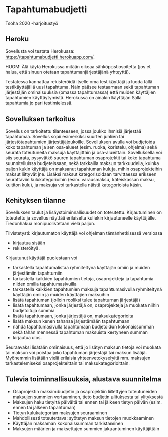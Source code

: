 # Tapahtumabudjetti
Tsoha 2020 -harjoitustyö

## Heroku
Sovellusta voi testata Herokussa: https://tapahtumabudjetti.herokuapp.com/.

HUOM! Älä käytä Herokussa mitään oikeaa sähköpostiosoitetta (jos et halua, että sinuun otetaan tapahtumanjärjestäjänä yhteyttä).

Testatessa kannattaa rekisteröidä itselle oma testikäyttäjä ja luoda tällä testikäyttäjällä uusi tapahtuma.
Näin pääsee testaamaan sekä tapahtuman järjestäjän ominaisuuksia (omassa tapahtumassa) että muiden käyttäjien tapahtumien käyttäytymistä.
Herokussa on ainakin käyttäjän Salla tapahtumia jo pari testimielessä.

## Sovelluksen tarkoitus
Sovellus on tarkoitettu tilanteeseen, jossa joukko ihmisiä järjestää tapahtumaa. Sovellus sopii esimerkiksi suurten juhlien tai järjestötapahtumien järjestäjäjoukoille.
Sovelluksen avulla voi budjetoida koko tapahtuman ja sen osa-alueet (esim. ruoka, koristelu, ohjelma) sekä seurata toteutuneita maksuja käyttäjittäin ja osa-alueittain.
Sovelluksella voi siis seurata, pysyvätkö suuren tapahtuman osaprojektit tai koko tapahtuma suunnitelluissa budjeteissaan, sekä tarkkailla maksun tarkkuudella, kuinka paljon kukin käyttäjä on maksanut tapahtuman kuluja, mihin osaprojekteihin maksut liittyvät jne. 
Lisäksi maksut kategorisoidaan tarvittaessa erikseen seurattaviin kulukategorioihin (esim. varausmaksu, käteiskassan maksu, kuititon kulu), ja maksuja voi tarkastella näistä kategorioista käsin.

## Kehityksen tilanne
Sovelluksen taulut ja lisäystoiminnallisuudet on toteutettu. Kirjautuminen on toteutettu ja sovellus näyttää erilaiselta kullekin kirjautuneelle käyttäjälle. Tiedonhakua monipuolistetaan vielä paljon.

Tiivistetysti: kirjautumaton käyttäjä voi ohjelman tämänhetkisessä versiossa
* kirjautua sisään
* rekisteröityä.

Kirjautunut käyttäjä puolestaan voi
* tarkastella tapahtumalistaa ryhmiteltynä käyttäjän omiin ja muiden järjestämiin tapahtumiin
* tarkastella kaikkien tapahtumien tietoja, osaprojekteja ja tapahtumia niiden omilla tapahtumasivuilla
* tarkastella kaikkien tapahtumien maksuja tapahtumasivulla ryhmiteltynä käyttäjän omiin ja muiden käyttäjien maksuihin
* lisätä tapahtuman (jolloin rooliksi tulee tapahtuman järjestäjä)
* lisätä tapahtumaan, jonka järjestäjä on, osaprojekteja ja muokata niihin budjetoituja summia
* lisätä tapahtumaan, jonka järjestäjä on, maksukategorioita
* lisätä maksun kenen tahansa järjestämään tapahtumaan
* nähdä tapahtumasivulla tapahtumaan budjetoidun kokonaissumman sekä tähän mennessä tapahtuman maksuista kertyneen summan
* kirjautua ulos.

Seuraavaksi lisätään ominaisuus, että jo lisätyn maksun tietoja voi muokata tai maksun voi poistaa joko tapahtuman järjestäjä tai maksun lisääjä.
Myöhemmin lisätään vielä erilaisia yhteenvetokyselyitä mm. maksujen tarkastelemiseksi osaprojekteittain tai maksukategorioittain.

## Tulevia toiminnallisuuksia, alustava suunnitelma
* Osaprojektin maksimibudjetin ja osaprojektiin liitettyjen toteutuneiden maksujen summien vertaaminen, tieto budjetin alituksesta tai ylityksestä
* Maksujen haku tietyltä päivältä tai ennen tai jälkeen tietyn päivän (esim. ennen tai jälkeen tapahtuman)
* Tietyn kulukategorian maksujen seuraaminen
* Mahdollisesti toteutettava: syötetyn maksun tietojen muokkaaminen
* Käyttäjän maksaman kokonaissumman tarkistaminen
* Maksujen määrien ja maksettujen summien jakaantuminen käyttäjittäin

